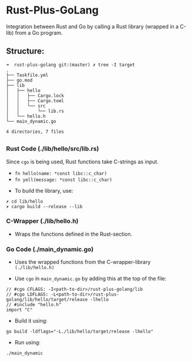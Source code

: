 # Rust-Plus-GoLang
Integration between Rust and Go by calling a Rust library (wrapped in a C-lib) from a Go program.

## Structure: 
```
➜  rust-plus-golang git:(master) ✗ tree -I target
.
├── Taskfile.yml
├── go.mod
├── lib
│   ├── hello
│   │   ├── Cargo.lock
│   │   ├── Cargo.toml
│   │   └── src
│   │       └── lib.rs
│   └── hello.h
└── main_dynamic.go

4 directories, 7 files
```

## 
### Rust Code (./lib/hello/src/lib.rs)
Since `cgo` is being used, Rust functions take C-strings as input.
- `fn hello(name: *const libc::c_char)`
- `fn yell(message: *const libc::c_char)`
  
* To build the library, use: 
```
✗ cd lib/hello
✗ cargo build --release --lib
```

### C-Wrapper (./lib/hello.h)
- Wraps the functions defined in the Rust-section.

### Go Code (./main_dynamic.go)
- Uses the wrapped functions from the C-wrapper-library `(./lib/hello.h)`

- Use `cgo` in `main_dynamic.go` by adding this at the top of the file: 
```
// #cgo CFLAGS: -I<path-to-dir>/rust-plus-golang/lib
// #cgo LDFLAGS: -L<path-to-dir>/rust-plus-golang/lib/hello/target/release -lhello
// #include "hello.h"
import "C"
```

- Build it using: 
```
go build -ldflags="-L./lib/hello/target/release -lhello"
```

- Run using:
```
./main_dynamic
```